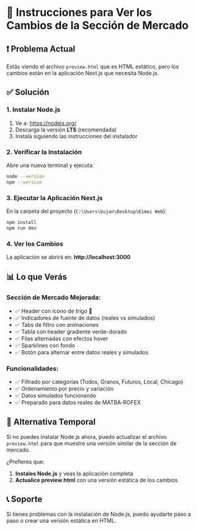 # 🚀 Instrucciones para Ver los Cambios de la Sección de Mercado

## ❗ Problema Actual
Estás viendo el archivo `preview.html` que es HTML estático, pero los cambios están en la aplicación Next.js que necesita Node.js.

## ✅ Solución

### 1. Instalar Node.js
1. Ve a: https://nodejs.org/
2. Descarga la versión **LTS** (recomendada)
3. Instala siguiendo las instrucciones del instalador

### 2. Verificar la Instalación
Abre una nueva terminal y ejecuta:
```bash
node --version
npm --version
```

### 3. Ejecutar la Aplicación Next.js
En la carpeta del proyecto (`C:\Users\bujan\Desktop\Kimei Web`):
```bash
npm install
npm run dev
```

### 4. Ver los Cambios
La aplicación se abrirá en: **http://localhost:3000**

## 📊 Lo que Verás

### Sección de Mercado Mejorada:
- ✅ Header con icono de trigo 🌾
- ✅ Indicadores de fuente de datos (reales vs simulados)
- ✅ Tabs de filtro con animaciones
- ✅ Tabla con header gradiente verde-dorado
- ✅ Filas alternadas con efectos hover
- ✅ Sparklines con fondo
- ✅ Botón para alternar entre datos reales y simulados

### Funcionalidades:
- ✅ Filtrado por categorías (Todos, Granos, Futuros, Local, Chicago)
- ✅ Ordenamiento por precio y variación
- ✅ Datos simulados funcionando
- ✅ Preparado para datos reales de MATBA-ROFEX

## 🔄 Alternativa Temporal

Si no puedes instalar Node.js ahora, puedo actualizar el archivo `preview.html` para que muestre una versión similar de la sección de mercado.

¿Prefieres que:
1. **Instales Node.js** y veas la aplicación completa
2. **Actualice preview.html** con una versión estática de los cambios

## 📞 Soporte

Si tienes problemas con la instalación de Node.js, puedo ayudarte paso a paso o crear una versión estática en HTML.




